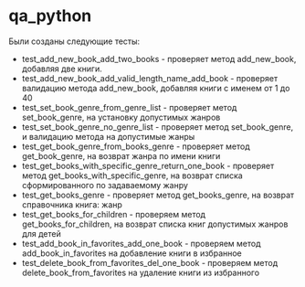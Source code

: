 # qa_python
Были созданы следующие тесты: 

* test_add_new_book_add_two_books - проверяет метод add_new_book, добавляя две книги. 
* test_add_new_book_add_valid_length_name_add_book - проверяет валидацию метода add_new_book, добавляя книги с именем от 1 до 40
* test_set_book_genre_from_genre_list - проверяет метод set_book_genre, на установку допустимых жанров
* test_set_book_genre_no_genre_list - проверяет метод set_book_genre, и валидацию метода на допустимые жанры 
* test_get_book_genre_from_books_genre - проверяет метод get_book_genre, на возврат жанра по имени книги 
* test_get_books_with_specific_genre_return_one_book - проверяет метод get_books_with_specific_genre, на возврат списка сформированного по задаваемому жанру 
* test_get_books_genre - проверяет метод get_books_genre, на возврат справочника книга: жанр 
* test_get_books_for_children - проверяем метод get_books_for_children, на возврат списка книг допустимых жанров для детей
* test_add_book_in_favorites_add_one_book - проверяем метод add_book_in_favorites на добавление книги в избранное
* test_delete_book_from_favorites_del_one_book - проверяем метод delete_book_from_favorites на удаление книги из избранного